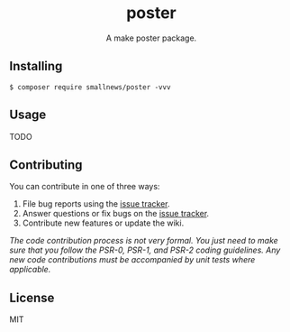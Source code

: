 <h1 align="center"> poster </h1>

<p align="center"> A make poster package.</p>


## Installing

```shell
$ composer require smallnews/poster -vvv
```

## Usage

TODO

## Contributing

You can contribute in one of three ways:

1. File bug reports using the [issue tracker](https://github.com/smallnews/poster/issues).
2. Answer questions or fix bugs on the [issue tracker](https://github.com/smallnews/poster/issues).
3. Contribute new features or update the wiki.

_The code contribution process is not very formal. You just need to make sure that you follow the PSR-0, PSR-1, and PSR-2 coding guidelines. Any new code contributions must be accompanied by unit tests where applicable._

## License

MIT